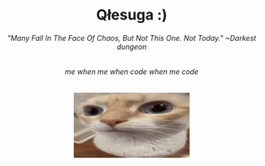 <h1 align="center">Qłesuga :)</h1>
<center>
    <h6 align="center">"Many Fall In The Face Of Chaos, But Not This One. Not Today." ~Darkest dungeon</h6>
    <h6 align="center">me when  me when code when me code</h2>
    <img src="./image/uhh.webp"/>
</center>